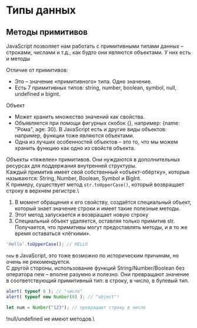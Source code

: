 # Типы данных

## Методы примитивов

JavaScript позволяет нам работать с примитивными типами данных – строками, числами и т.д., как будто они являются объектами. У них есть и методы

Отличие от примитивов:
- Это – значение «примитивного» типа. Одно значение.
- Есть 7 примитивных типов: string, number, boolean, symbol, null, undefined и bigint.

Объект
- Может хранить множество значений как свойства.
- Объявляется при помощи фигурных скобок {}, например: {name: "Рома", age: 30}. В JavaScript есть и другие виды объектов: например, функции тоже являются объектами.
- Одна из лучших особенностей объектов – это то, что мы можем хранить функцию как одно из свойств объекта.
  
Объекты «тяжелее» примитивов. Они нуждаются в дополнительных ресурсах для поддержания внутренней структуры.\
Каждый примитив имеет свой собственный «объект-обёртку», которые называются: String, Number, Boolean, Symbol и BigInt.\
К примеру, существует метод `str.toUpperCase()`, который возвращает строку в верхнем регистре.\
1) В момент обращения к его свойству, создаётся специальный объект, который знает значение строки и имеет такие полезные методы.
2) Этот метод запускается и возвращает новую строку
3) Специальный объект удаляется, оставляя только примитив str.\
Получается, что примитивы могут предоставлять методы, и в то же время оставаться «лёгкими».
```js
'Hello'.toUpperCase(); // HELLO
```
`new` в JavaScript, это тоже возможно по историческим причинам, но очень не рекомендуется.\
С другой стороны, использование функций String/Number/Boolean без оператора new – вполне разумно и полезно. Они превращают значение в соответствующий примитивный тип: в строку, в число, в булевый тип.
```js
alert( typeof 0 ); // "число"
alert( typeof new Number(0) ); // "object"!

let num = Number("123"); // превращает строку в число
```
!null/undefined не имеют методов.\
```js
```


```js
```

```js
```


```js
```

```js
```


```js
```